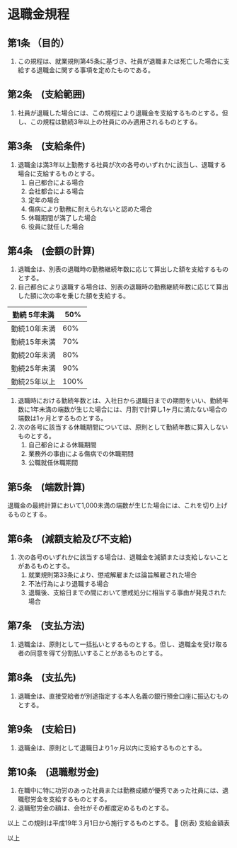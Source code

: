 # 退職金規程
## 第1条 （目的）
1. この規程は、就業規則第45条に基づき、社員が退職または死亡した場合に支給する退職金に関する事項を定めたものである。

## 第2条　(支給範囲)
1. 社員が退職した場合には、この規程により退職金を支給するものとする。但し、この規程は勤続3年以上の社員にのみ適用されるものとする。

## 第3条　(支給条件)
1. 退職金は満3年以上勤務する社員が次の各号のいずれかに該当し、退職する場合に支給するものとする。
    1. 自己都合による場合
    1. 会社都合による場合
    1. 定年の場合
    1. 傷病により勤務に耐えられないと認めた場合
    1. 休職期間が満了した場合
    1. 役員に就任した場合

## 第4条　(金額の計算)
1. 退職金は、別表の退職時の勤務継続年数に応じて算出した額を支給するものとする。
1. 自己都合により退職する場合は、別表の退職時の勤務継続年数に応じて算出した額に次の率を乗じた額を支給する。

| 勤続 5年未満 | 50% |
----|---- 
| 勤続10年未満 | 60% |
| 勤続15年未満 | 70% |
| 勤続20年未満 | 80% |
| 勤続25年未満 | 90% |
| 勤続25年以上 | 100% |

1. 退職時における勤続年数とは、入社日から退職日までの期間をいい、勤続年数に1年未満の端数が生じた場合には、月割で計算し1ヶ月に満たない場合の
端数は1ヶ月とするものとする。
1. 次の各号に該当する休職期間については、原則として勤続年数に算入しないものとする。
    1. 自己都合による休職期間
    1. 業務外の事由による傷病での休職期間
    1. 公職就任休職期間

## 第5条　(端数計算)
退職金の最終計算において1,000未満の端数が生じた場合には、これを切り上げるものとする。

## 第6条　(減額支給及び不支給)
1. 次の各号のいずれかに該当する場合は、退職金を減額または支給しないことがあるものとする。
    1. 就業規則第33条により、懲戒解雇または論旨解雇された場合
    1. 不法行為により退職する場合
    1. 退職後、支給日までの間において懲戒処分に相当する事由が発見された場合

## 第7条　(支払方法)
1. 退職金は、原則として一括払いとするものとする。但し、退職金を受け取る者の同意を得て分割払いすることがあるものとする。

## 第8条　(支払先)
1. 退職金は、直接受給者が別途指定する本人名義の銀行預金口座に振込むものとする。

## 第9条　(支給日)
1. 退職金は、原則として退職日より1ヶ月以内に支給するものとする。

## 第10条　(退職慰労金)
1. 在職中に特に功労のあった社員または勤務成績が優秀であった社員には、退職慰労金を支給するものとする。
1. 退職慰労金の額は、会社がその都度定めるものとする。


以上
この規則は平成19年３月1日から施行するものとする。

(別表) 支給金額表









以上
